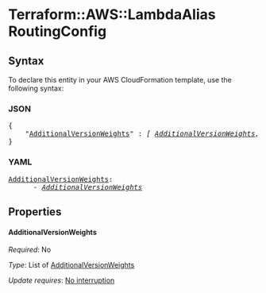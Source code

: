 # Terraform::AWS::LambdaAlias RoutingConfig

## Syntax

To declare this entity in your AWS CloudFormation template, use the following syntax:

### JSON

<pre>
{
    "<a href="#additionalversionweights" title="AdditionalVersionWeights">AdditionalVersionWeights</a>" : <i>[ <a href="routingconfig-additionalversionweights.md">AdditionalVersionWeights</a>, ... ]</i>
}
</pre>

### YAML

<pre>
<a href="#additionalversionweights" title="AdditionalVersionWeights">AdditionalVersionWeights</a>: <i>
      - <a href="routingconfig-additionalversionweights.md">AdditionalVersionWeights</a></i>
</pre>

## Properties

#### AdditionalVersionWeights

_Required_: No

_Type_: List of <a href="routingconfig-additionalversionweights.md">AdditionalVersionWeights</a>

_Update requires_: [No interruption](https://docs.aws.amazon.com/AWSCloudFormation/latest/UserGuide/using-cfn-updating-stacks-update-behaviors.html#update-no-interrupt)


